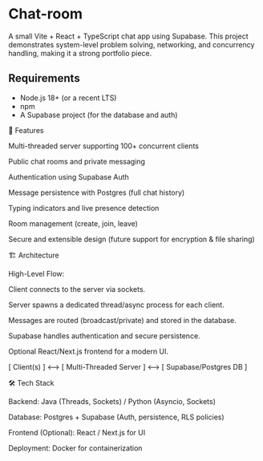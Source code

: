# Chat-room

A small Vite + React + TypeScript chat app using Supabase. This project demonstrates system-level problem solving, networking, and concurrency handling, making it a strong portfolio piece.

## Requirements

- Node.js 18+ (or a recent LTS)
- npm
- A Supabase project (for the database and auth)


🚀 Features

Multi-threaded server supporting 100+ concurrent clients

Public chat rooms and private messaging

Authentication using Supabase Auth

Message persistence with Postgres (full chat history)

Typing indicators and live presence detection

Room management (create, join, leave)

Secure and extensible design (future support for encryption & file sharing)

🏗️ Architecture

High-Level Flow:

Client connects to the server via sockets.

Server spawns a dedicated thread/async process for each client.

Messages are routed (broadcast/private) and stored in the database.

Supabase handles authentication and secure persistence.

Optional React/Next.js frontend for a modern UI.

[ Client(s) ] <--> [ Multi-Threaded Server ] <--> [ Supabase/Postgres DB ]

🛠️ Tech Stack

Backend: Java (Threads, Sockets) / Python (Asyncio, Sockets)

Database: Postgres + Supabase (Auth, persistence, RLS policies)

Frontend (Optional): React / Next.js for UI

Deployment: Docker for containerization
